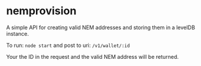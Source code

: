# nemprovision
A simple API for creating valid NEM addresses and storing them in a levelDB instance.

To run: `node start` and post to uri: `/v1/wallet/:id`      

Your the ID in the request and the valid NEM address will be returned.